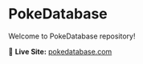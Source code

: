# PokeDatabase
Welcome to PokeDatabase repository!

🔗 **Live Site:** [pokedatabase.com](https://pokee-database.netlify.app/)

